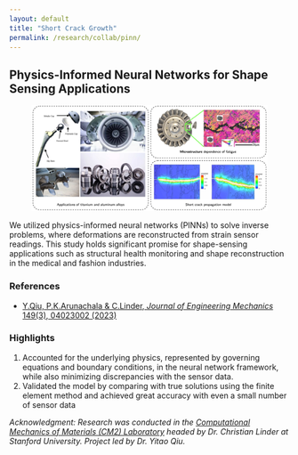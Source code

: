 ```yaml
---
layout: default
title: "Short Crack Growth"
permalink: /research/collab/pinn/
---
```

<section class="research-detail"> 

  <h2>Physics-Informed Neural Networks for Shape Sensing Applications</h2> 

  <figure class="rd-image"> <img src="/research/postdoc/PostdocOverview.png" alt="Short crack growth study"> </figure> 

  <div class="rd-content"> <p> We utilized physics-informed neural networks (PINNs) to solve inverse problems, where deformations are reconstructed from strain sensor readings. This study holds significant promise for shape-sensing applications such as structural health monitoring and shape reconstruction in the medical and fashion industries. </p>

  <h3>References</h3>
  <ul class="rd-refs">
    <li><a href="https://ascelibrary.org/doi/abs/10.1061/JENMDT.EMENG-6901" target="_blank">Y.Qiu, P.K.Arunachala & C.Linder, <em>Journal of Engineering Mechanics</em> 149(3), 04023002 (2023)</a></li>
  </ul>

  <h3>Highlights</h3>
  <ol class="rd-highlights">
    <li>Accounted for the underlying physics, represented by governing equations and boundary conditions, in the neural network framework, while also minimizing discrepancies with the sensor data. </li>
    <li>Validated the model by comparing with true solutions using the finite element method and achieved great accuracy with even a small number of sensor data</li>
  </ol>

  <p class="rd-ack"><em>
    Acknowledgment: Research was conducted in the <a href="https://cm2.stanford.edu/" target="_blank">Computational Mechanics of Materials (CM2) Laboratory</a> headed by Dr. Christian Linder at Stanford University. Project led by Dr. Yitao Qiu.  
  </em></p>

  </div> 
</section>